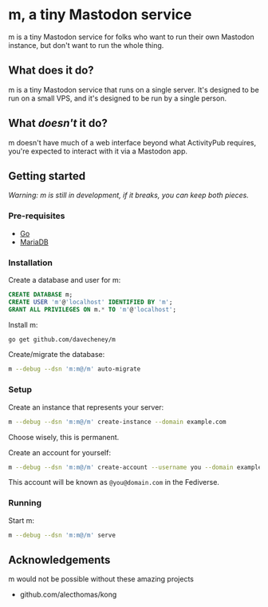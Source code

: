 # m, a tiny Mastodon service

m is a tiny Mastodon service for folks who want to run their own Mastodon instance, but don't want to run the whole thing.

## What does it do?

m is a tiny Mastodon service that runs on a single server.
It's designed to be run on a small VPS, and it's designed to be run by a single person.

## What _doesn't_ it do?

m doesn't have much of a web interface beyond what ActivityPub requires, you're expected to interact with it via a Mastodon app.

## Getting started

_Warning: m is still in development, if it breaks, you can keep both pieces._

### Pre-requisites

- [Go](https://golang.org/doc/install)
- [MariaDB](https://mariadb.org/download/)

### Installation

Create a database and user for m:

```sql
CREATE DATABASE m;
CREATE USER 'm'@'localhost' IDENTIFIED BY 'm';
GRANT ALL PRIVILEGES ON m.* TO 'm'@'localhost';
```
Install m:

```bash
go get github.com/davecheney/m
```
Create/migrate the database:

```bash
m --debug --dsn 'm:m@/m' auto-migrate
```

### Setup

Create an instance that represents your server:

```bash
m --debug --dsn 'm:m@/m' create-instance --domain example.com
```

Choose wisely, this is permanent.

Create an account for yourself:

```bash
m --debug --dsn 'm:m@/m' create-account --username you --domain example.com --password 🤫
```

This account will be known as `@you@domain.com` in the Fediverse.

### Running

Start m:

```bash
m --debug --dsn 'm:m@/m' serve
```    


## Acknowledgements 

m would not be possible without these amazing projects

- github.com/alecthomas/kong